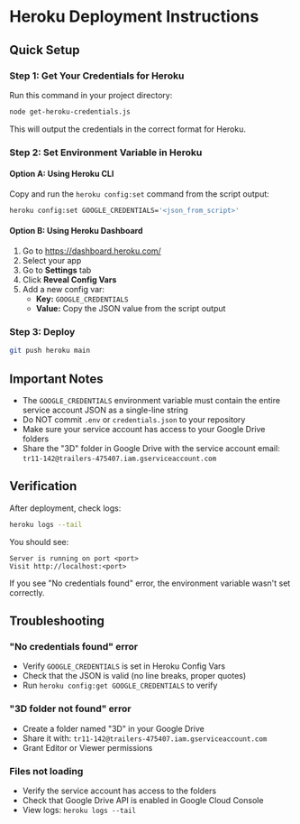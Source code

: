 # Heroku Deployment Instructions

## Quick Setup

### Step 1: Get Your Credentials for Heroku

Run this command in your project directory:
```bash
node get-heroku-credentials.js
```

This will output the credentials in the correct format for Heroku.

### Step 2: Set Environment Variable in Heroku

#### Option A: Using Heroku CLI
Copy and run the `heroku config:set` command from the script output:
```bash
heroku config:set GOOGLE_CREDENTIALS='<json_from_script>'
```

#### Option B: Using Heroku Dashboard
1. Go to https://dashboard.heroku.com/
2. Select your app
3. Go to **Settings** tab
4. Click **Reveal Config Vars**
5. Add a new config var:
   - **Key:** `GOOGLE_CREDENTIALS`
   - **Value:** Copy the JSON value from the script output

### Step 3: Deploy

```bash
git push heroku main
```

## Important Notes

- The `GOOGLE_CREDENTIALS` environment variable must contain the entire service account JSON as a single-line string
- Do NOT commit `.env` or `credentials.json` to your repository
- Make sure your service account has access to your Google Drive folders
- Share the "3D" folder in Google Drive with the service account email: `tr11-142@trailers-475407.iam.gserviceaccount.com`

## Verification

After deployment, check logs:
```bash
heroku logs --tail
```

You should see:
```
Server is running on port <port>
Visit http://localhost:<port>
```

If you see "No credentials found" error, the environment variable wasn't set correctly.

## Troubleshooting

### "No credentials found" error
- Verify `GOOGLE_CREDENTIALS` is set in Heroku Config Vars
- Check that the JSON is valid (no line breaks, proper quotes)
- Run `heroku config:get GOOGLE_CREDENTIALS` to verify

### "3D folder not found" error
- Create a folder named "3D" in your Google Drive
- Share it with: `tr11-142@trailers-475407.iam.gserviceaccount.com`
- Grant Editor or Viewer permissions

### Files not loading
- Verify the service account has access to the folders
- Check that Google Drive API is enabled in Google Cloud Console
- View logs: `heroku logs --tail`

